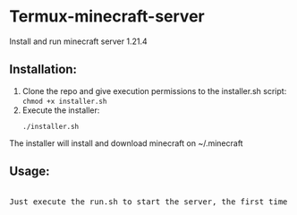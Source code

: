 # Termux-minecraft-server
Install and run minecraft server 1.21.4

## Installation:
  1.  Clone the repo and give execution permissions to the installer.sh script:
     ```
     chmod +x installer.sh
     ```
  2. Execute the installer:
     ```
     ./installer.sh
     ```

  The installer will install and download minecraft on ~/.minecraft

## Usage:
<pre>
  
Just execute the run.sh to start the server, the first time will take a while because it needs to create the world

</pre>
